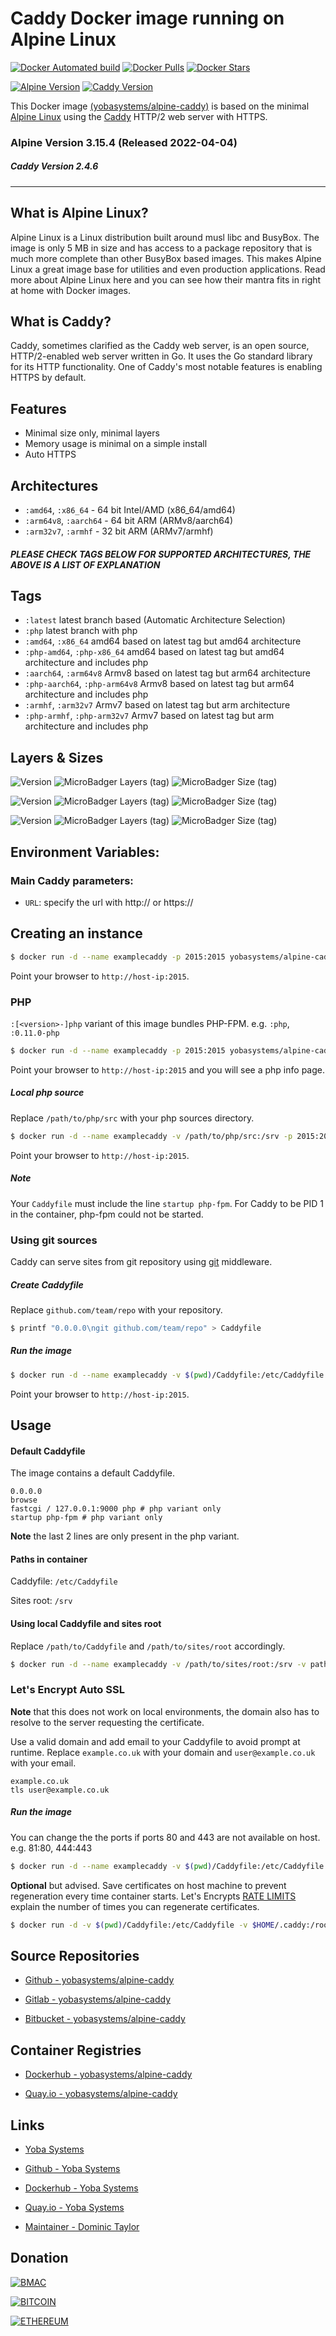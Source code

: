 # Caddy Docker image running on Alpine Linux

[![Docker Automated build](https://img.shields.io/docker/automated/yobasystems/alpine-caddy.svg?style=for-the-badge&logo=docker)](https://hub.docker.com/r/yobasystems/alpine-caddy/)
[![Docker Pulls](https://img.shields.io/docker/pulls/yobasystems/alpine-caddy.svg?style=for-the-badge&logo=docker)](https://hub.docker.com/r/yobasystems/alpine-caddy/)
[![Docker Stars](https://img.shields.io/docker/stars/yobasystems/alpine-caddy.svg?style=for-the-badge&logo=docker)](https://hub.docker.com/r/yobasystems/alpine-caddy/)

[![Alpine Version](https://img.shields.io/badge/Alpine%20version-v3.15.4-green.svg?style=for-the-badge)](https://alpinelinux.org/)
[![Caddy Version](https://img.shields.io/badge/Caddy%20version-v2.4.6-green.svg?style=for-the-badge)](https://caddyserver.com/)


This Docker image [(yobasystems/alpine-caddy)](https://hub.docker.com/r/yobasystems/alpine-caddy/) is based on the minimal [Alpine Linux](https://alpinelinux.org/)  using the [Caddy](https://caddyserver.com/) HTTP/2 web server with HTTPS.

### Alpine Version 3.15.4 (Released 2022-04-04)
##### Caddy Version 2.4.6

----

## What is Alpine Linux?
Alpine Linux is a Linux distribution built around musl libc and BusyBox. The image is only 5 MB in size and has access to a package repository that is much more complete than other BusyBox based images. This makes Alpine Linux a great image base for utilities and even production applications. Read more about Alpine Linux here and you can see how their mantra fits in right at home with Docker images.

## What is Caddy?
Caddy, sometimes clarified as the Caddy web server, is an open source, HTTP/2-enabled web server written in Go. It uses the Go standard library for its HTTP functionality. One of Caddy's most notable features is enabling HTTPS by default.

## Features

* Minimal size only, minimal layers
* Memory usage is minimal on a simple install
* Auto HTTPS

## Architectures

* ```:amd64```, ```:x86_64``` - 64 bit Intel/AMD (x86_64/amd64)
* ```:arm64v8```, ```:aarch64``` - 64 bit ARM (ARMv8/aarch64)
* ```:arm32v7```, ```:armhf``` - 32 bit ARM (ARMv7/armhf)

##### PLEASE CHECK TAGS BELOW FOR SUPPORTED ARCHITECTURES, THE ABOVE IS A LIST OF EXPLANATION

## Tags

* ```:latest``` latest branch based (Automatic Architecture Selection)
* ```:php``` latest branch with php
* ```:amd64```, ```:x86_64```  amd64 based on latest tag but amd64 architecture
* ```:php-amd64```, ```:php-x86_64```  amd64 based on latest tag but amd64 architecture and includes php
* ```:aarch64```, ```:arm64v8``` Armv8 based on latest tag but arm64 architecture
* ```:php-aarch64```, ```:php-arm64v8``` Armv8 based on latest tag but arm64 architecture and includes php
* ```:armhf```, ```:arm32v7``` Armv7 based on latest tag but arm architecture
* ```:php-armhf```, ```:php-arm32v7``` Armv7 based on latest tag but arm architecture and includes php

## Layers & Sizes

![Version](https://img.shields.io/badge/version-amd64-blue.svg?style=for-the-badge)
![MicroBadger Layers (tag)](https://img.shields.io/microbadger/layers/yobasystems/alpine-caddy/amd64.svg?style=for-the-badge)
![MicroBadger Size (tag)](https://img.shields.io/microbadger/image-size/yobasystems/alpine-caddy/amd64.svg?style=for-the-badge)

![Version](https://img.shields.io/badge/version-aarch64-blue.svg?style=for-the-badge)
![MicroBadger Layers (tag)](https://img.shields.io/microbadger/layers/yobasystems/alpine-caddy/aarch64.svg?style=for-the-badge)
![MicroBadger Size (tag)](https://img.shields.io/microbadger/image-size/yobasystems/alpine-caddy/aarch64.svg?style=for-the-badge)

![Version](https://img.shields.io/badge/version-armhf-blue.svg?style=for-the-badge)
![MicroBadger Layers (tag)](https://img.shields.io/microbadger/layers/yobasystems/alpine-caddy/armhf.svg?style=for-the-badge)
![MicroBadger Size (tag)](https://img.shields.io/microbadger/image-size/yobasystems/alpine-caddy/armhf.svg?style=for-the-badge)

## Environment Variables:

### Main Caddy parameters:
* `URL`: specify the url with http:// or https://

## Creating an instance

```sh
$ docker run -d --name examplecaddy -p 2015:2015 yobasystems/alpine-caddy
```

Point your browser to `http://host-ip:2015`.

### PHP
`:[<version>-]php` variant of this image bundles PHP-FPM. e.g. `:php`, `:0.11.0-php`
```sh
$ docker run -d --name examplecaddy -p 2015:2015 yobasystems/alpine-caddy:php
```
Point your browser to `http://host-ip:2015` and you will see a php info page.

##### Local php source

Replace `/path/to/php/src` with your php sources directory.
```sh
$ docker run -d --name examplecaddy -v /path/to/php/src:/srv -p 2015:2015 yobasystems/alpine-caddy:php
```
Point your browser to `http://host-ip:2015`.

##### Note
Your `Caddyfile` must include the line `startup php-fpm`. For Caddy to be PID 1 in the container, php-fpm could not be started.

### Using git sources

Caddy can serve sites from git repository using [git](https://caddyserver.com/docs/git) middleware.

##### Create Caddyfile

Replace `github.com/team/repo` with your repository.

```sh
$ printf "0.0.0.0\ngit github.com/team/repo" > Caddyfile
```

##### Run the image

```sh
$ docker run -d --name examplecaddy -v $(pwd)/Caddyfile:/etc/Caddyfile -p 2015:2015 yobasystems/alpine-caddy
```
Point your browser to `http://host-ip:2015`.

## Usage

#### Default Caddyfile

The image contains a default Caddyfile.

```
0.0.0.0
browse
fastcgi / 127.0.0.1:9000 php # php variant only
startup php-fpm # php variant only
```
**Note** the last 2 lines are only present in the php variant.

#### Paths in container

Caddyfile: `/etc/Caddyfile`

Sites root: `/srv`

#### Using local Caddyfile and sites root

Replace `/path/to/Caddyfile` and `/path/to/sites/root` accordingly.

```sh
$ docker run -d --name examplecaddy -v /path/to/sites/root:/srv -v path/to/Caddyfile:/etc/Caddyfile -p 2015:2015 yobasystems/alpine-caddy
```

### Let's Encrypt Auto SSL
**Note** that this does not work on local environments, the domain also has to resolve to the server requesting the certificate.

Use a valid domain and add email to your Caddyfile to avoid prompt at runtime.
Replace `example.co.uk` with your domain and `user@example.co.uk` with your email.
```
example.co.uk
tls user@example.co.uk
```

##### Run the image

You can change the the ports if ports 80 and 443 are not available on host. e.g. 81:80, 444:443

```sh
$ docker run -d --name examplecaddy -v $(pwd)/Caddyfile:/etc/Caddyfile -p 80:80 -p 443:443 yobasystems/alpine-caddy
```

**Optional** but advised. Save certificates on host machine to prevent regeneration every time container starts.
Let's Encrypts [RATE LIMITS](https://community.letsencrypt.org/t/rate-limits-for-lets-encrypt/6769) explain the number of times you can regenerate certificates.

```sh
$ docker run -d -v $(pwd)/Caddyfile:/etc/Caddyfile -v $HOME/.caddy:/root/.caddy -p 80:80 -p 443:443 yobasystems/alpine-caddy
```

## Source Repositories

* [Github - yobasystems/alpine-caddy](https://github.com/yobasystems/alpine-caddy)

* [Gitlab - yobasystems/alpine-caddy](https://gitlab.com/yobasystems/alpine-caddy)

* [Bitbucket - yobasystems/alpine-caddy](https://bitbucket.org/yobasystems/alpine-caddy/)


## Container Registries

* [Dockerhub - yobasystems/alpine-caddy](https://hub.docker.com/r/yobasystems/alpine-caddy/)

* [Quay.io - yobasystems/alpine-caddy](https://quay.io/repository/yobasystems/alpine-caddy)


## Links

* [Yoba Systems](https://www.yobasystems.co.uk/)

* [Github - Yoba Systems](https://github.com/yobasystems/)

* [Dockerhub - Yoba Systems](https://hub.docker.com/u/yobasystems/)

* [Quay.io - Yoba Systems](https://quay.io/organization/yobasystems)

* [Maintainer - Dominic Taylor](https://github.com/dominictayloruk)

## Donation

[![BMAC](https://img.shields.io/badge/BUY%20ME%20A%20COFFEE-£5-blue.svg?style=for-the-badge&logo=buy-me-a-coffee)](https://www.buymeacoffee.com/dominictayloruk?new=1)

[![BITCOIN](https://img.shields.io/badge/BTC-bc1q7hy8qmyvq7rw6slrna7yffcdnj9rcg4e9xjecc-blue.svg?style=for-the-badge&logo=bitcoin)](bitcoin:bc1q7hy8qmyvq7rw6slrna7yffcdnj9rcg4e9xjecc)

[![ETHEREUM](https://img.shields.io/badge/ETH-0xb6bE2e4da3d86b50Bdae1F9B6960c23dd87C532C-blue.svg?style=for-the-badge&logo=ethereum)](ethereum:0xb6bE2e4da3d86b50Bdae1F9B6960c23dd87C532C)
